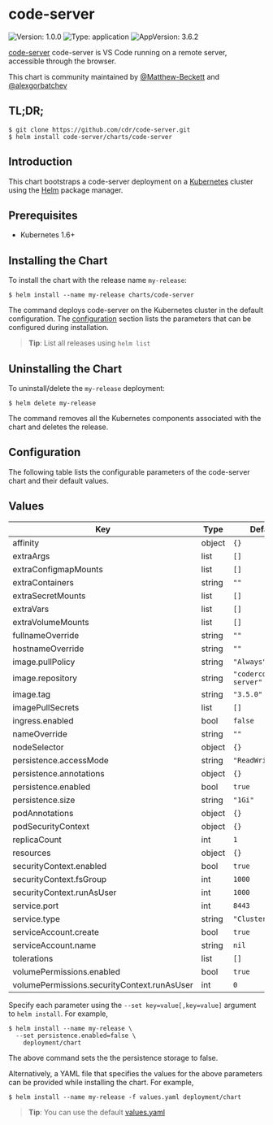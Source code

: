# code-server

![Version: 1.0.0](https://img.shields.io/badge/Version-1.0.0-informational?style=flat-square) ![Type: application](https://img.shields.io/badge/Type-application-informational?style=flat-square) ![AppVersion: 3.6.2](https://img.shields.io/badge/AppVersion-3.6.2-informational?style=flat-square)

[code-server](https://github.com/cdr/code-server) code-server is VS Code running
on a remote server, accessible through the browser.

This chart is community maintained by [@Matthew-Beckett](https://github.com/Matthew-Beckett) and [@alexgorbatchev](https://github.com/alexgorbatchev)

## TL;DR;

```console
$ git clone https://github.com/cdr/code-server.git
$ helm install code-server/charts/code-server
```

## Introduction

This chart bootstraps a code-server deployment on a
[Kubernetes](http://kubernetes.io) cluster using the [Helm](https://helm.sh)
package manager.

## Prerequisites

  - Kubernetes 1.6+

## Installing the Chart

To install the chart with the release name `my-release`:

```console
$ helm install --name my-release charts/code-server
```

The command deploys code-server on the Kubernetes cluster in the default
configuration. The [configuration](#configuration) section lists the parameters
that can be configured during installation.

> **Tip**: List all releases using `helm list`

## Uninstalling the Chart

To uninstall/delete the `my-release` deployment:

```console
$ helm delete my-release
```

The command removes all the Kubernetes components associated with the chart and
deletes the release.

## Configuration

The following table lists the configurable parameters of the code-server chart
and their default values.

## Values

| Key | Type | Default | Description |
|-----|------|---------|-------------|
| affinity | object | `{}` |  |
| extraArgs | list | `[]` |  |
| extraConfigmapMounts | list | `[]` |  |
| extraContainers | string | `""` |  |
| extraSecretMounts | list | `[]` |  |
| extraVars | list | `[]` |  |
| extraVolumeMounts | list | `[]` |  |
| fullnameOverride | string | `""` |  |
| hostnameOverride | string | `""` |  |
| image.pullPolicy | string | `"Always"` |  |
| image.repository | string | `"codercom/code-server"` |  |
| image.tag | string | `"3.5.0"` |  |
| imagePullSecrets | list | `[]` |  |
| ingress.enabled | bool | `false` |  |
| nameOverride | string | `""` |  |
| nodeSelector | object | `{}` |  |
| persistence.accessMode | string | `"ReadWriteOnce"` |  |
| persistence.annotations | object | `{}` |  |
| persistence.enabled | bool | `true` |  |
| persistence.size | string | `"1Gi"` |  |
| podAnnotations | object | `{}` |  |
| podSecurityContext | object | `{}` |  |
| replicaCount | int | `1` |  |
| resources | object | `{}` |  |
| securityContext.enabled | bool | `true` |  |
| securityContext.fsGroup | int | `1000` |  |
| securityContext.runAsUser | int | `1000` |  |
| service.port | int | `8443` |  |
| service.type | string | `"ClusterIP"` |  |
| serviceAccount.create | bool | `true` |  |
| serviceAccount.name | string | `nil` |  |
| tolerations | list | `[]` |  |
| volumePermissions.enabled | bool | `true` |  |
| volumePermissions.securityContext.runAsUser | int | `0` |  |

Specify each parameter using the `--set key=value[,key=value]` argument to `helm
install`. For example,

```console
$ helm install --name my-release \
  --set persistence.enabled=false \
    deployment/chart
```

The above command sets the the persistence storage to false.

Alternatively, a YAML file that specifies the values for the above parameters
can be provided while installing the chart. For example,

```console
$ helm install --name my-release -f values.yaml deployment/chart
```

> **Tip**: You can use the default [values.yaml](values.yaml)
